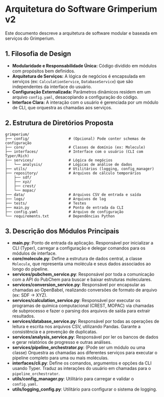 
# **Arquitetura do Software Grimperium v2**

Este documento descreve a arquitetura de software modular e baseada em serviços do Grimperium.

## **1. Filosofia de Design**

*   **Modularidade e Responsabilidade Única:** Código dividido em módulos com propósitos bem definidos.
*   **Arquitetura de Serviços:** A lógica de negócios é encapsulada em serviços (ex: `CalculationService`, `DatabaseService`) que são independentes da interface do usuário.
*   **Configuração Externalizada:** Parâmetros dinâmicos residem em um arquivo `config.yaml`, desacoplando a configuração do código.
*   **Interface Clara:** A interação com o usuário é gerenciada por um módulo de CLI, que orquestra as chamadas aos serviços.

## **2. Estrutura de Diretórios Proposta**

```
grimperium/
├── config/                  # (Opcional) Pode conter schemas de configuração
├── core/                    # Classes de domínio (ex: Molecule)
├── interfaces/              # Interface com o usuário (CLI com Typer/Rich)
├── services/                # Lógica de negócios
│   └── analysis/            # Lógicas de análise de dados
├── utils/                   # Utilitários (logging, config_manager)
├── repository/              # Arquivos de cálculo temporários
│   ├── sdf/
│   ├── xyz/
│   ├── crest/
│   └── mopac/
├── data/                    # Arquivos CSV de entrada e saída
├── logs/                    # Arquivos de log
├── tests/                   # Testes
├── main.py                  # Ponto de entrada da CLI
├── config.yaml              # Arquivo de configuração
└── requirements.txt         # Dependências Python
```

## **3. Descrição dos Módulos Principais**

*   **main.py**: Ponto de entrada da aplicação. Responsável por inicializar a CLI (Typer), carregar a configuração e delegar comandos para os módulos de interface.
*   **core/molecule.py**: Define a estrutura de dados central, a classe `Molecule`, que representa uma molécula e seus dados associados ao longo do pipeline.
*   **services/pubchem_service.py**: Responsável por toda a comunicação com a API do PubChem para buscar e baixar estruturas moleculares.
*   **services/conversion_service.py**: Responsável por encapsular as chamadas ao OpenBabel, realizando conversões de formato de arquivo (ex: SDF -> XYZ).
*   **services/calculation_service.py**: Responsável por executar os programas de química computacional (CREST, MOPAC) via chamadas de subprocesso e fazer o parsing dos arquivos de saída para extrair resultados.
*   **services/database_service.py**: Responsável por todas as operações de leitura e escrita nos arquivos CSV, utilizando Pandas. Garante a consistência e a prevenção de duplicatas.
*   **services/analysis_service.py**: Responsável por ler os bancos de dados e gerar relatórios de progresso e outras análises.
*   **services/pipeline_orchestrator.py**: (Pode ser um módulo ou uma classe) Orquestra as chamadas aos diferentes serviços para executar o pipeline completo para uma ou mais moléculas.
*   **interfaces/cli.py**: Define os comandos, argumentos e opções da CLI usando Typer. Traduz as interações do usuário em chamadas para o `pipeline_orchestrator`.
*   **utils/config_manager.py**: Utilitário para carregar e validar o `config.yaml`.
*   **utils/logging_config.py**: Utilitário para configurar o sistema de logging.
